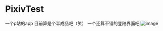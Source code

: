 # PixivTest
一个p站的app
目前算是个半成品吧（笑）
一个还算不错的登陆界面吧
![image](https://github.com/mikolls/PixivTest/images/Screenshot_2018-11-06-12-01-35-656_com.example.ad.png)

